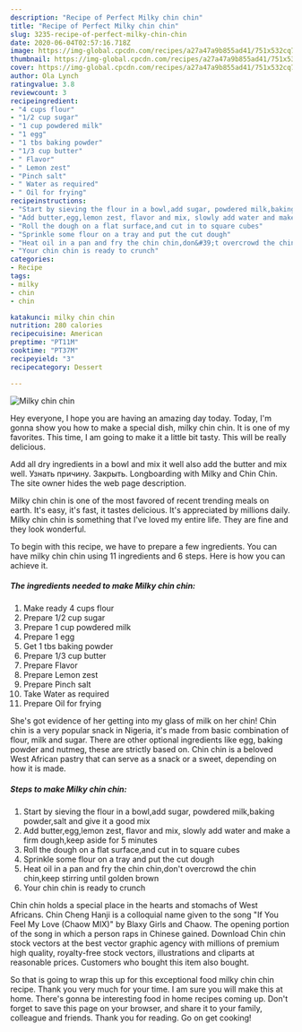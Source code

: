 ```yaml
---
description: "Recipe of Perfect Milky chin chin"
title: "Recipe of Perfect Milky chin chin"
slug: 3235-recipe-of-perfect-milky-chin-chin
date: 2020-06-04T02:57:16.718Z
image: https://img-global.cpcdn.com/recipes/a27a47a9b855ad41/751x532cq70/milky-chin-chin-recipe-main-photo.jpg
thumbnail: https://img-global.cpcdn.com/recipes/a27a47a9b855ad41/751x532cq70/milky-chin-chin-recipe-main-photo.jpg
cover: https://img-global.cpcdn.com/recipes/a27a47a9b855ad41/751x532cq70/milky-chin-chin-recipe-main-photo.jpg
author: Ola Lynch
ratingvalue: 3.8
reviewcount: 3
recipeingredient:
- "4 cups flour"
- "1/2 cup sugar"
- "1 cup powdered milk"
- "1 egg"
- "1 tbs baking powder"
- "1/3 cup butter"
- " Flavor"
- " Lemon zest"
- "Pinch salt"
- " Water as required"
- " Oil for frying"
recipeinstructions:
- "Start by sieving the flour in a bowl,add sugar, powdered milk,baking powder,salt and give it a good mix"
- "Add butter,egg,lemon zest, flavor and mix, slowly add water and make a firm dough,keep aside for 5 minutes"
- "Roll the dough on a flat surface,and cut in to square cubes"
- "Sprinkle some flour on a tray and put the cut dough"
- "Heat oil in a pan and fry the chin chin,don&#39;t overcrowd the chin chin,keep stirring until golden brown"
- "Your chin chin is ready to crunch"
categories:
- Recipe
tags:
- milky
- chin
- chin

katakunci: milky chin chin 
nutrition: 280 calories
recipecuisine: American
preptime: "PT11M"
cooktime: "PT37M"
recipeyield: "3"
recipecategory: Dessert

---
```



![Milky chin chin](https://img-global.cpcdn.com/recipes/a27a47a9b855ad41/751x532cq70/milky-chin-chin-recipe-main-photo.jpg)

Hey everyone, I hope you are having an amazing day today. Today, I'm gonna show you how to make a special dish, milky chin chin. It is one of my favorites. This time, I am going to make it a little bit tasty. This will be really delicious.

Add all dry ingredients in a bowl and mix it well also add the butter and mix well. Узнать причину. Закрыть. Longboarding with Milky and Chin Chin. The site owner hides the web page description.

Milky chin chin is one of the most favored of recent trending meals on earth. It's easy, it's fast, it tastes delicious. It's appreciated by millions daily. Milky chin chin is something that I've loved my entire life. They are fine and they look wonderful.


To begin with this recipe, we have to prepare a few ingredients. You can have milky chin chin using 11 ingredients and 6 steps. Here is how you can achieve it.

<!--inarticleads1-->

##### The ingredients needed to make Milky chin chin:

1. Make ready 4 cups flour
1. Prepare 1/2 cup sugar
1. Prepare 1 cup powdered milk
1. Prepare 1 egg
1. Get 1 tbs baking powder
1. Prepare 1/3 cup butter
1. Prepare  Flavor
1. Prepare  Lemon zest
1. Prepare Pinch salt
1. Take  Water as required
1. Prepare  Oil for frying


She&#39;s got evidence of her getting into my glass of milk on her chin! Chin chin is a very popular snack in Nigeria, it&#39;s made from basic combination of flour, milk and sugar. There are other optional ingredients like egg, baking powder and nutmeg, these are strictly based on. Chin chin is a beloved West African pastry that can serve as a snack or a sweet, depending on how it is made. 

<!--inarticleads2-->

##### Steps to make Milky chin chin:

1. Start by sieving the flour in a bowl,add sugar, powdered milk,baking powder,salt and give it a good mix
1. Add butter,egg,lemon zest, flavor and mix, slowly add water and make a firm dough,keep aside for 5 minutes
1. Roll the dough on a flat surface,and cut in to square cubes
1. Sprinkle some flour on a tray and put the cut dough
1. Heat oil in a pan and fry the chin chin,don&#39;t overcrowd the chin chin,keep stirring until golden brown
1. Your chin chin is ready to crunch


Chin chin holds a special place in the hearts and stomachs of West Africans. Chin Cheng Hanji is a colloquial name given to the song &#34;If You Feel My Love (Chaow MIX)&#34; by Blaxy Girls and Chaow. The opening portion of the song in which a person raps in Chinese gained. Download Chin chin stock vectors at the best vector graphic agency with millions of premium high quality, royalty-free stock vectors, illustrations and cliparts at reasonable prices. Customers who bought this item also bought. 

So that is going to wrap this up for this exceptional food milky chin chin recipe. Thank you very much for your time. I am sure you will make this at home. There's gonna be interesting food in home recipes coming up. Don't forget to save this page on your browser, and share it to your family, colleague and friends. Thank you for reading. Go on get cooking!
